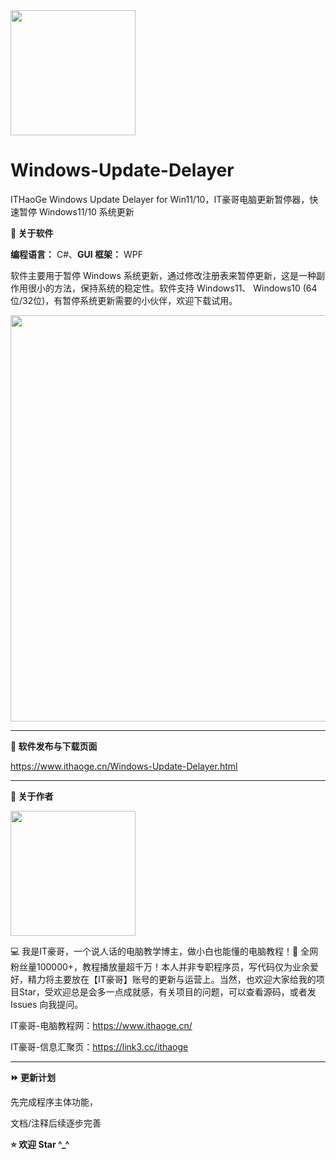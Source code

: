 <img src="https://github.com/IT-HaoGe/Windows-Update-Delayer/assets/130531658/8d7bb98a-3ff2-4480-a194-7574017a3ead" width="200">

# Windows-Update-Delayer

ITHaoGe Windows Update Delayer for Win11/10，IT豪哥电脑更新暂停器，快速暂停 Windows11/10 系统更新

**🔷 关于软件**

**编程语言：** C#、**GUI 框架：** WPF

软件主要用于暂停 Windows 系统更新，通过修改注册表来暂停更新，这是一种副作用很小的方法，保持系统的稳定性。软件支持 Windows11、 Windows10 (64位/32位)，有暂停系统更新需要的小伙伴，欢迎下载试用。
  
<img src="https://github.com/IT-HaoGe/Windows-Update-Delayer/assets/130531658/5603ca30-ba3a-4940-85f7-caddc7ed9c63" width="650">

---

**🔷 软件发布与下载页面**

https://www.ithaoge.cn/Windows-Update-Delayer.html

---

**🔶 关于作者**

<img src="https://github.com/IT-HaoGe/Windows-Update-Delayer/assets/130531658/3b3123db-09c0-4d44-bef1-37c7042eb830" width="200" height="200">

💻 我是IT豪哥，一个说人话的电脑教学博主，做小白也能懂的电脑教程！🌟 全网粉丝量100000+，教程播放量超千万！本人并非专职程序员，写代码仅为业余爱好，精力将主要放在【IT豪哥】账号的更新与运营上。当然，也欢迎大家给我的项目Star，受欢迎总是会多一点成就感，有关项目的问题，可以查看源码，或者发 Issues 向我提问。

IT豪哥-电脑教程网：https://www.ithaoge.cn/

IT豪哥-信息汇聚页：https://link3.cc/ithaoge



---

**⏩ 更新计划**

先完成程序主体功能，

文档/注释后续逐步完善


**⭐ 欢迎 Star ^_^**
